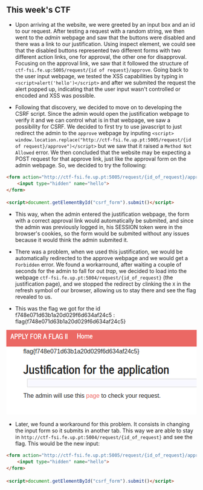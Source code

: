 ## This week's CTF

- Upon arriving at the website, we were greeted by an input box and an id to our request. After testing a request with a random string, we then went to the _admin_ webpage and saw that the buttons were disabled and there was a link to our justification. Using inspect element, we could see that the disabled buttons represented two different forms with two different action links, one for approval, the other one for disapproval. Focusing on the approval link, we saw that it followed the structure of `ctf-fsi.fe.up:5005/request/{id of request}/approve`. Going back to the user input webpage, we tested the XSS capabilities by typing in `<script>alert('hello')</script>` and after we submited the request the alert popped up, indicating that the user input wasn't controlled or encoded and XSS was possible.

- Following that discovery, we decided to move on to developing the CSRF script. Since the admin would open the justification webpage to verify it and we can control what is in that webpage, we saw a possibility for CSRF. We decided to first try to use javascript to just redirect the admin to the `approve` webpage by inputing `<script> window.location.replace("http://ctf-fsi.fe.up.pt:5005/request/{id of request}/approve")</script>` but we saw that it raised a `Method Not Allowed` error. We then concluded that the website may be expecting a POST request for that approve link, just like the approval form on the admin webpage. So, we decided to try the following:
```html
<form action="http://ctf-fsi.fe.up.pt:5005/request/{id_of_request}/approve" method="POST" id="csrf_form">
    <input type="hidden" name="hello">
</form>

<script>document.getElementById("csrf_form").submit()</script>
```

- This way, when the admin entered the justification webpage, the form with a correct approval link would automatically be submited, and since the admin was previously logged in, his SESSION token were in the browser's cookies, so the form would be submited without any issues because it would think the admin submited it.

- There was a problem, when we used this justification, we would be automatically redirected to the approve webpage and we would get a `Forbidden` error. We found a workarround, after waiting a couple of seconds for the admin to fall for out _trap_, we decided to load into the webpage `ctf-fsi.fe.up.pt:5004/request/{id_of_request}` (the justification page), and we stopped the redirect by clinking the `X` in the refresh symbol of our browser, allowing us to stay there and see the flag revealed to us.

- This was the flag we got for the id f748e071d63b1a20d029f6d634af24c5 : flag{f748e071d63b1a20d029f6d634af24c5} 

![Alt text](images/ctf6i1.png)

- Later, we found a workaround for this problem. It consists in changing the input form so it submits in another tab. This way we are able to stay in `http://ctf-fsi.fe.up.pt:5004/request/{id_of_request}` and see the flag. This would be the new input:


```html
<form action="http://ctf-fsi.fe.up.pt:5005/request/{id_of_request}/approve" method="POST" id="csrf_form" target="_blank">
    <input type="hidden" name="hello">
</form>

<script>document.getElementById("csrf_form").submit()</script>
```
